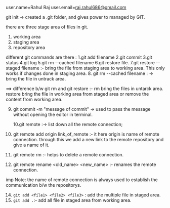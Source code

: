 user.name=Rahul Raj
user.email=raj.rahul686@gmail.com

git init -> created a .git folder, and gives power to managed by GIT.

there are three stage area of files in git.

1. working area
2. staging area
3. repository area

different git commands are there :
1.git add filename
2.git commit
3.git status
4.git log
5.git rm --cached filename
6.git restore file.
7.git restore --staged filename :- bring the file from staging area to working area.
This only works if changes done in staging area. 8. git rm --cached filename : -> bring the file in untrack area.

==> difference b/w git rm and git restore :-
rm bring the files in untarck area.
restore bring the file in working area from staged area or remove
the content from working area.

9. git commit -m "message of commit" -> used to pass the message without opening the
   editor in terminal.

   10.git remote :-> list down all the remote connection;

10. git remote add origin link_of_remote :-
    it here origin is name of remote connection. through this we add a new link to the remote repository
    and give a name of it.
11. git remote rm <name of remote> :-
    helps to delete a remote connection.
12. git remote rename <old_name> <new_name> :-
    renames the remote connection.

imp Note:
the name of remote connection is always used to establish the communication b/w the repositorys.

14. `git add <file1> <file2> <file3>` : add the multiple file in staged area.
15. `git add .`:- add all file in staged area from working area.
